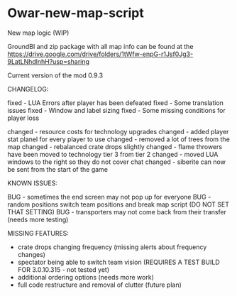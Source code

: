 # Owar-new-map-script
New map logic (WIP) 

GroundBI and zip package with all map info can be found at the https://drive.google.com/drive/folders/1tWfw-enpG-r1Jsf0Jg3-9LatLNhdlnhH?usp=sharing

Current version of the mod 0.9.3


CHANGELOG:

fixed - LUA Errors after player has been defeated
fixed - Some translation issues
fixed - Window and label sizing
fixed - Some missing conditions for player loss

changed - resource costs for technology upgrades
changed - added player stat planel for every player to use
changed - removed a lot of trees from the map
changed - rebalanced crate drops slightly
changed - flame throwers have been moved to technology tier 3 from tier 2
changed - moved LUA windows to the right so they do not cover chat
changed - siberite can now be sent from the start of the game


KNOWN ISSUES:

BUG - sometimes the end screen may not pop up for everyone
BUG - random positions switch team positions and break map script (DO NOT SET THAT SETTING)
BUG - transporters may not come back from their transfer (needs more testing)


MISSING FEATURES:

- crate drops changing frequency (missing alerts about frequency changes)
- spectator being able to switch team vision (REQUIRES A TEST BUILD FOR 3.0.10.315 - not tested yet)
- additional ordering options (needs more work)
- full code restructure and removal of clutter (future plan)

